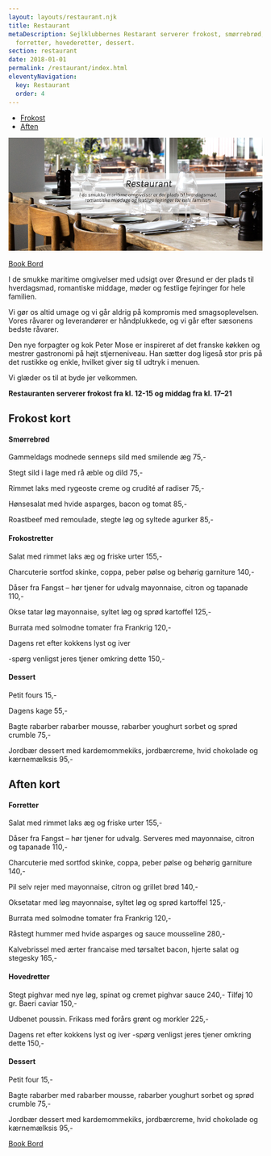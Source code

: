 ```yaml
---
layout: layouts/restaurant.njk
title: Restaurant
metaDescription: Sejlklubbernes Restarant serverer frokost, smørrebrød,
  forretter, hovederetter, dessert.
section: restaurant
date: 2018-01-01
permalink: /restaurant/index.html
eleventyNavigation:
  key: Restaurant
  order: 4
---
```

<div class="page-links">
  <ul>
    <li><a href="#frokost">Frokost</a></li>
    <li><a href="#aften">Aften</a></li>
  </ul>
</div>

![](/static/img/billede-hjemmeside-restaurant-1000.jpg)

<a class="call-to-action" target="_blank" href="https://book.dinnerbooking.com/dk/en-US/book/index/2826/2">Book Bord</a>

I de smukke maritime omgivelser med udsigt over Øresund er der plads til hverdagsmad, romantiske middage, møder og festlige fejringer for hele familien. 

Vi gør os altid umage og vi går aldrig på kompromis med smagsoplevelsen. Vores råvarer og leverandører er håndplukkede, og vi går efter sæsonens bedste råvarer. 

Den nye forpagter og kok Peter Mose er inspireret af det franske køkken og mestrer gastronomi på højt stjerneniveau. Han sætter dog ligeså stor pris på det rustikke og enkle, hvilket giver sig til udtryk i menuen. 

Vi glæder os til at byde jer velkommen.

**Restauranten serverer frokost fra kl. 12-15 og middag fra kl. 17–21**

<h2 id="frokost">Frokost kort</h2>

#### Smørrebrød

Gammeldags modnede senneps sild med smilende æg 75,-

Stegt sild i lage med rå æble og dild 75,-

Rimmet laks med rygeoste creme og crudité af radiser 75,-

Hønsesalat med hvide asparges, bacon og tomat 85,-

Roastbeef med remoulade, stegte løg og syltede agurker 85,-

#### Frokostretter

Salat med rimmet laks
æg og friske urter 155,-

Charcuterie
sortfod skinke, coppa, peber pølse og behørig garniture 140,-

Dåser fra Fangst – hør tjener for udvalg
mayonnaise, citron og tapanade 110,-

Okse tatar
løg mayonnaise, syltet løg og sprød kartoffel 125,-

Burrata med solmodne tomater fra Frankrig 120,-

Dagens ret efter kokkens lyst og iver

\-spørg venligst jeres tjener omkring dette 150,- 

#### Dessert

Petit fours 15,-

Dagens kage 55,-

Bagte rabarber
rabarber mousse, rabarber youghurt sorbet og sprød crumble 75,-

Jordbær dessert med kardemommekiks, jordbærcreme, hvid chokolade og kærnemælksis 95,-

<h2 id="aften">Aften kort</h2>

#### Forretter

Salat med rimmet laks æg og friske urter 155,-

Dåser fra Fangst – hør tjener for udvalg. Serveres med mayonnaise, citron og tapanade 110,-

Charcuterie med sortfod skinke, coppa, peber pølse og behørig garniture 140,-

Pil selv rejer med mayonnaise, citron og grillet brød 140,-

Oksetatar med løg mayonnaise, syltet løg og sprød kartoffel 125,-

Burrata med solmodne tomater fra Frankrig 120,-

Råstegt hummer med hvide asparges og sauce mousseline 280,-

Kalvebrissel med ærter francaise med tørsaltet bacon, hjerte salat og stegesky 165,-

#### Hovedretter

Stegt pighvar med nye løg, spinat og cremet pighvar sauce 240,-
Tilføj 10 gr. Baeri caviar 150,-

Udbenet poussin. Frikass med forårs grønt og morkler 225,-

Dagens ret efter kokkens lyst og iver -spørg venligst jeres tjener omkring dette 150,-

#### Dessert

Petit four 15,-

Bagte rabarber med rabarber mousse, rabarber youghurt sorbet og sprød crumble 75,-

Jordbær dessert med kardemommekiks, jordbærcreme, hvid chokolade og kærnemælksis 95,-

<a class="call-to-action" target="_blank" href="https://book.dinnerbooking.com/dk/en-US/book/index/2826/2">Book Bord</a>